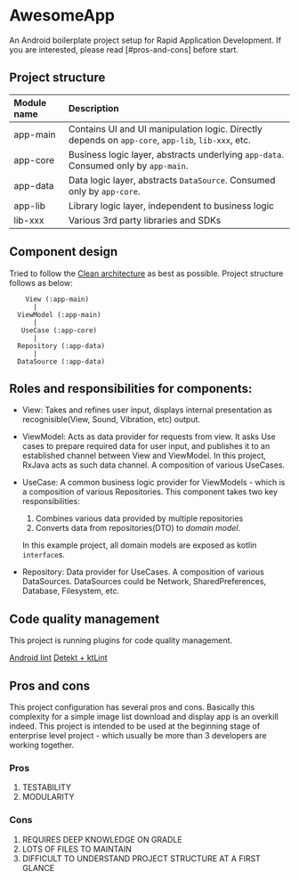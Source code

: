 # AwesomeApp

An Android boilerplate project setup for Rapid Application Development. If you are interested,
please read [#pros-and-cons] before start.

## Project structure

| Module name     | Description                                                                                       |
| :---            | :---                                                                                              |
| app-main        | Contains UI and UI manipulation logic. Directly depends on `app-core`, `app-lib`, `lib-xxx`, etc. |
| app-core        | Business logic layer, abstracts underlying `app-data`. Consumed only by `app-main`.               |
| app-data        | Data logic layer, abstracts `DataSource`. Consumed only by `app-core`.                            |
| app-lib         | Library logic layer, independent to business logic                                                |
| lib-xxx         | Various 3rd party libraries and SDKs                                                              |

## Component design

Tried to follow the [Clean architecture](https://blog.cleancoder.com/uncle-bob/2012/08/13/the-clean-architecture.html)
as best as possible. Project structure follows as below:

```
    View (:app-main) 
      |
  ViewModel (:app-main)
      |
   UseCase (:app-core)
      |
  Repository (:app-data)
      |
  DataSource (:app-data)
```

## Roles and responsibilities for components:

 * View: Takes and refines user input, displays internal presentation as recognisible(View, Sound, Vibration, etc)
   output.

 * ViewModel: Acts as data provider for requests from view. It asks Use cases to prepare required data for user
   input, and publishes it to an established channel between View and ViewModel. In this project, RxJava acts as
   such data channel. A composition of various UseCases.

 * UseCase: A common business logic provider for ViewModels - which is a composition of various Repositories.
   This component takes two key responsibilities:

   1. Combines various data provided by multiple repositories
   2. Converts data from repositories(DTO) to *domain model*.

   In this example project, all domain models are exposed as kotlin `interface`s.

 * Repository: Data provider for UseCases. A composition of various DataSources. DataSources could be
   Network, SharedPreferences, Database, Filesystem, etc.

## Code quality management
This project is running plugins for code quality management.

[Android lint](https://developer.android.com/studio/write/lint)
[Detekt + ktLint](https://github.com/arturbosch/detekt)

## Pros and cons

This project configuration has several pros and cons. Basically this complexity for a simple
image list download and display app is an overkill indeed. This project is intended to be used 
at the beginning stage of enterprise level project - which usually be more than 3 developers are
working together.

### Pros

1. TESTABILITY
2. MODULARITY

### Cons

1. REQUIRES DEEP KNOWLEDGE ON GRADLE
2. LOTS OF FILES TO MAINTAIN
3. DIFFICULT TO UNDERSTAND PROJECT STRUCTURE AT A FIRST GLANCE
